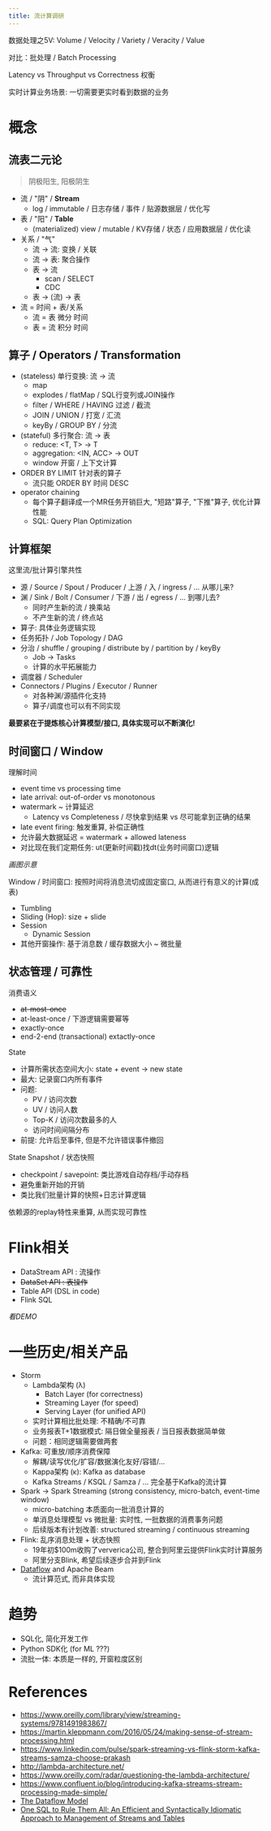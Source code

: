```yaml
---
title: 流计算调研
---
```


数据处理之5V: Volume / Velocity / Variety / Veracity / Value

对比：批处理 / Batch Processing

Latency vs Throughput vs Correctness 权衡

实时计算业务场景: 一切需要更实时看到数据的业务

# 概念

## 流表二元论

> 阴极阳生, 阳极阴生

- 流 / "阴" / **Stream**
    - log / immutable / 日志存储 / 事件 / 贴源数据层 / 优化写
- 表 / "阳" / **Table**
    - (materialized) view / mutable / KV存储 / 状态 / 应用数据层 / 优化读
- 关系 / "气"
    - 流 -> 流: 变换 / 关联
    - 流 -> 表: 聚合操作
    - 表 -> 流
      - scan / SELECT
      - CDC
    - 表 -> (流) -> 表
- 流 = 时间 + 表/关系
    - 流 = 表 微分 时间
    - 表 = 流 积分 时间

## 算子 / Operators / Transformation

- (stateless) 单行变换: 流 -> 流
    - map
    - explodes / flatMap / SQL行变列或JOIN操作
    - filter / WHERE / HAVING 过滤 / 截流
    - JOIN / UNION / 打宽 / 汇流
    - keyBy / GROUP BY / 分流
- (stateful) 多行聚合: 流 -> 表
    - reduce: <T, T> -> T
    - aggregation: <IN, ACC> -> OUT
    - window 开窗 / 上下文计算
- ORDER BY LIMIT 针对表的算子
  - 流只能 ORDER BY 时间 DESC
- operator chaining
    - 每个算子翻译成一个MR任务开销巨大, "短路"算子, "下推"算子, 优化计算性能
    - SQL: Query Plan Optimization

## 计算框架

这里流/批计算引擎共性

- 源 / Source / Spout / Producer / 上游 / 入 / ingress / ... 从哪儿来?
- 渊 / Sink / Bolt / Consumer / 下游 / 出 / egress / ... 到哪儿去?
  - 同时产生新的流 / 换乘站
  - 不产生新的流 / 终点站
- 算子: 具体业务逻辑实现
- 任务拓扑 / Job Topology / DAG
- 分治 / shuffle / grouping / distribute by / partition by / keyBy
  - Job -> Tasks
  - 计算的水平拓展能力
- 调度器 / Scheduler
- Connectors / Plugins / Executor / Runner
  - 对各种渊/源插件化支持
  - 算子/调度也可以有不同实现

**最要紧在于提炼核心计算模型/接口, 具体实现可以不断演化!**

## 时间窗口 / Window

理解时间
- event time vs processing time
- late arrival: out-of-order vs monotonous
- watermark ~ 计算延迟
  - Latency vs Completeness / 尽快拿到结果 vs 尽可能拿到正确的结果
- late event firing: 触发重算, 补偿正确性
- 允许最大数据延迟 = watermark + allowed lateness
- 对比现在我们定期任务: ut(更新时间戳)找dt(业务时间窗口)逻辑

*画图示意*

Window / 时间窗口: 按照时间将消息流切成固定窗口, 从而进行有意义的计算(成表)
- Tumbling
- Sliding (Hop): size + slide
- Session
  - Dynamic Session
- 其他开窗操作: 基于消息数 / 缓存数据大小 ~ 微批量

## 状态管理 / 可靠性

消费语义

- ~~at-most-once~~
- at-least-once / 下游逻辑需要幂等
- exactly-once
- end-2-end (transactional) extactly-once

State
- 计算所需状态空间大小: state + event -> new state
- 最大: 记录窗口内所有事件
- 问题:
    - PV / 访问次数
    - UV / 访问人数
    - Top-K / 访问次数最多的人
    - 访问时间间隔分布
- 前提: 允许后至事件, 但是不允许错误事件撤回

State Snapshot / 状态快照
- checkpoint / savepoint: 类比游戏自动存档/手动存档
- 避免重新开始的开销
- 类比我们批量计算的快照+日志计算逻辑

依赖源的replay特性来重算, 从而实现可靠性

# Flink相关

- DataStream API : 流操作
- ~~DataSet API : 表操作~~
- Table API (DSL in code)
- Flink SQL

*看DEMO*

# 一些历史/相关产品

- Storm
  - Lambda架构 (λ)
    - Batch Layer (for correctness)
    - Streaming Layer (for speed)
    - Serving Layer (for unified API)
  - 实时计算相比批处理: 不精确/不可靠
  - 业务报表T+1数据模式: 隔日做全量报表 / 当日报表数据简单做
  - 问题：相同逻辑需要做两套
- Kafka: 可重放/顺序消费保障
  - 解耦/读写优化/扩容/数据演化友好/容错/...
  - Kappa架构 (κ): Kafka as database
  - Kafka Streams / KSQL / Samza / ... 完全基于Kafka的流计算 
- Spark -> Spark Streaming (strong consistency, micro-batch, event-time window)
  - micro-batching 本质面向一批消息计算的
  - 单消息处理模型 vs 微批量: 实时性, 一批数据的消费事务问题
  - 后续版本有计划改善: structured streaming / continuous streaming
- Flink: 乱序消息处理 + 状态快照
  - 19年初$100m收购了ververica公司, 整合到阿里云提供Flink实时计算服务
  - 阿里分支Blink, 希望后续逐步合并到Flink
- [Dataflow](https://research.google/pubs/pub43864/) and Apache Beam
  - 流计算范式, 而非具体实现

# 趋势

- SQL化, 简化开发工作
- Python SDK化 (for ML ???)
- 流批一体: 本质是一样的, 开窗粒度区别

# References

- <https://www.oreilly.com/library/view/streaming-systems/9781491983867/>
- <https://martin.kleppmann.com/2016/05/24/making-sense-of-stream-processing.html>
- <https://www.linkedin.com/pulse/spark-streaming-vs-flink-storm-kafka-streams-samza-choose-prakash>
- <http://lambda-architecture.net/>
- <https://www.oreilly.com/radar/questioning-the-lambda-architecture/>
- <https://www.confluent.io/blog/introducing-kafka-streams-stream-processing-made-simple/>
- [The Dataflow Model](https://research.google/pubs/pub43864/)
- [One SQL to Rule Them All: An Efficient and Syntactically Idiomatic Approach to Management of Streams and Tables](https://arxiv.org/pdf/1905.12133.pdf)
